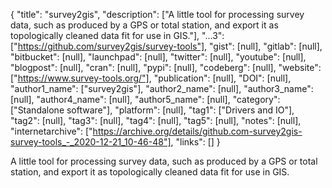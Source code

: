 {
  "title": "survey2gis",
  "description": ["A little tool for processing survey data, such as produced by a GPS or total station, and export it as topologically cleaned data fit for use in GIS."],
  "...3": ["https://github.com/survey2gis/survey-tools"],
  "gist": [null],
  "gitlab": [null],
  "bitbucket": [null],
  "launchpad": [null],
  "twitter": [null],
  "youtube": [null],
  "blogpost": [null],
  "cran": [null],
  "pypi": [null],
  "codeberg": [null],
  "website": ["https://www.survey-tools.org/"],
  "publication": [null],
  "DOI": [null],
  "author1_name": ["survey2gis"],
  "author2_name": [null],
  "author3_name": [null],
  "author4_name": [null],
  "author5_name": [null],
  "category": ["Standalone software"],
  "platform": [null],
  "tag1": ["Drivers and IO"],
  "tag2": [null],
  "tag3": [null],
  "tag4": [null],
  "tag5": [null],
  "notes": [null],
  "internetarchive": ["https://archive.org/details/github.com-survey2gis-survey-tools_-_2020-12-21_10-46-48"],
  "links": []
}

<!-- Generated by csv2md.R – do not edit by hand -->

A little tool for processing survey data, such as produced by a GPS or total station, and export it as topologically cleaned data fit for use in GIS.